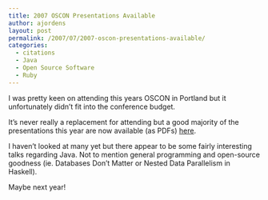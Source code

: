 ```yaml
---
title: 2007 OSCON Presentations Available
author: ajordens
layout: post
permalink: /2007/07/2007-oscon-presentations-available/
categories:
  - citations
  - Java
  - Open Source Software
  - Ruby
---
```

I was pretty keen on attending this years OSCON in Portland but it unfortunately didn&#8217;t fit into the conference budget.

It&#8217;s never really a replacement for attending but a good majority of the presentations this year are now available (as PDFs) [here][1].

I haven&#8217;t looked at many yet but there appear to be some fairly interesting talks regarding Java. Not to mention general programming and open-source goodness (ie. Databases Don&#8217;t Matter or Nested Data Parallelism in Haskell). 

Maybe next year!

 [1]: http://conferences.oreillynet.com/pub/w/58/presentations.html
